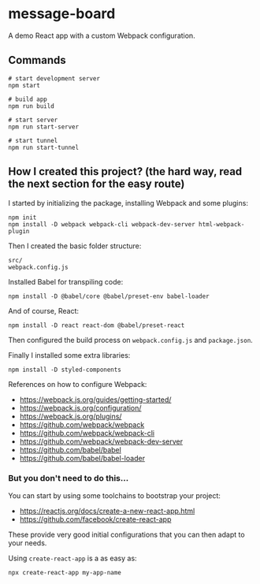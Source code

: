 # message-board

A demo React app with a custom Webpack configuration.

## Commands

    # start development server
    npm start

    # build app
    npm run build

    # start server
    npm run start-server

    # start tunnel
    npm run start-tunnel

## How I created this project? (the hard way, read the next section for the easy route)

I started by initializing the package, installing Webpack and some plugins:

    npm init
    npm install -D webpack webpack-cli webpack-dev-server html-webpack-plugin

Then I created the basic folder structure:

    src/
    webpack.config.js

Installed Babel for transpiling code:

    npm install -D @babel/core @babel/preset-env babel-loader

And of course, React:

    npm install -D react react-dom @babel/preset-react

Then configured the build process on `webpack.config.js` and `package.json`.

Finally I installed some extra libraries:

    npm install -D styled-components

References on how to configure Webpack:

* https://webpack.js.org/guides/getting-started/
* https://webpack.js.org/configuration/
* https://webpack.js.org/plugins/
* https://github.com/webpack/webpack
* https://github.com/webpack/webpack-cli
* https://github.com/webpack/webpack-dev-server
* https://github.com/babel/babel
* https://github.com/babel/babel-loader

### But you don't need to do this...

You can start by using some toolchains to bootstrap your project:

* https://reactjs.org/docs/create-a-new-react-app.html
* https://github.com/facebook/create-react-app

These provide very good initial configurations that you can then adapt to your needs.

Using `create-react-app` is a as easy as:

    npx create-react-app my-app-name
